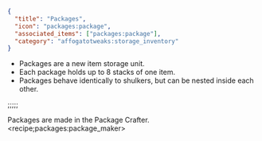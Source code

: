 ```json
{
  "title": "Packages",
  "icon": "packages:package",
  "associated_items": ["packages:package"],
  "category": "affogatotweaks:storage_inventory"
}
```

- Packages are a new item storage unit.
- Each package holds up to 8 stacks of one item.
- Packages behave identically to shulkers, but can be nested inside each other.

;;;;;

Packages are made in the Package Crafter.
<recipe;packages:package_maker>